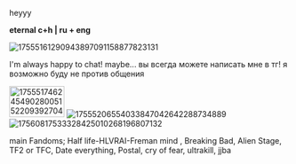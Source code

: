 heyyy

  **eternal c+h | ru + eng**

![17555161290943897091158877823131](https://github.com/user-attachments/assets/0cc868bc-b1b1-4b4a-8a3b-c940462fc59d)

I'm always happy to chat! maybe...
 вы всегда можете написать мне в тг! я возможно буду не против общения

<img width="99" height="56" alt="17555174624549028005152209392704" src="https://github.com/user-attachments/assets/4382144c-2307-4531-b122-ae7f84f6eec6" /> ![17555206554033847042642288734889](https://github.com/user-attachments/assets/c133c3ed-0693-47e2-af0d-487d49352a16) ![17560817533328425010268196807132](https://github.com/user-attachments/assets/0b12c00a-088f-4b51-9f73-a826c14a00c6)


main Fandoms; Half life-HLVRAI-Freman mind , Breaking Bad, Alien Stage, TF2 or TFC, Date everything, Postal, cry of fear, ultrakill, jjba

